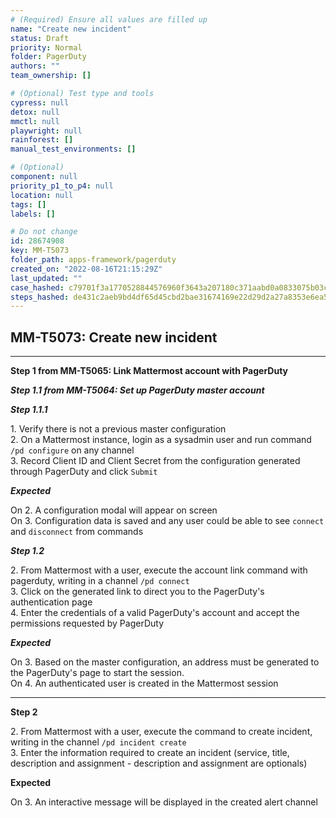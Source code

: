 ```yaml
---
# (Required) Ensure all values are filled up
name: "Create new incident"
status: Draft
priority: Normal
folder: PagerDuty
authors: ""
team_ownership: []

# (Optional) Test type and tools
cypress: null
detox: null
mmctl: null
playwright: null
rainforest: []
manual_test_environments: []

# (Optional)
component: null
priority_p1_to_p4: null
location: null
tags: []
labels: []

# Do not change
id: 28674908
key: MM-T5073
folder_path: apps-framework/pagerduty
created_on: "2022-08-16T21:15:29Z"
last_updated: ""
case_hashed: c79701f3a1770528844576960f3643a207180c371aabd0a0833075b03c36675badb982de7f974b33c8ea83f1134f58b9
steps_hashed: de431c2aeb9bd4df65d45cbd2bae31674169e22d29d2a27a8353e6ea508ddbc8fa467d70fe7b6a54cf7e6b499938b04d
---
```


## MM-T5073: Create new incident

---

**Step 1 from MM-T5065: Link Mattermost account with PagerDuty**

<!-- (Auto-generated) Note: The following step/s in Step 1 should not be updated here. Instead, modify directly to the referenced MM-T5065 test case. -->

_**Step 1.1 from MM-T5064: Set up PagerDuty master account**_

<!-- (Auto-generated) Note: The following step/s in Step 1 should not be updated here. Instead, modify directly to the referenced MM-T5064 test case. -->

_**Step 1.1.1**_

1\. Verify there is not a previous master configuration\
2\. On a Mattermost instance, login as a sysadmin user and run command `/pd configure` on any channel\
3\. Record Client ID and Client Secret from the configuration generated through PagerDuty and click `Submit`

_**Expected**_

On 2. A configuration modal will appear on screen\
On 3. Configuration data is saved and any user could be able to see `connect` and `disconnect` from commands

_**Step 1.2**_

2\. From Mattermost with a user, execute the account link command with pagerduty, writing in a channel `/pd connect`\
3\. Click on the generated link to direct you to the PagerDuty's authentication page\
4\. Enter the credentials of a valid PagerDuty's account and accept the permissions requested by PagerDuty

_**Expected**_

On 3. Based on the master configuration, an address must be generated to the PagerDuty's page to start the session.\
On 4. An authenticated user is created in the Mattermost session

---

**Step 2**

2\. From Mattermost with a user, execute the command to create incident, writing in the channel `/pd incident create`\
3\. Enter the information required to create an incident (service, title, description and assignment - description and assignment are optionals)

**Expected**

On 3. An interactive message will be displayed in the created alert channel
